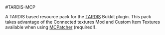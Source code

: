 #TARDIS-MCP

A TARDIS based resource pack for the [TARDIS](http://dev.bukkit.org/bukkit-plugins/tardis/) Bukkit plugin. This pack takes advantage of the Connected textures Mod and Custom Item Textures available when using [MCPatcher](https://bitbucket.org/prupe/mcpatcher/wiki/Home) (required!).